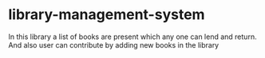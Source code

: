 # library-management-system
In this library a list of books are present which any one can lend and return. And also user can contribute by adding new books  in the library
